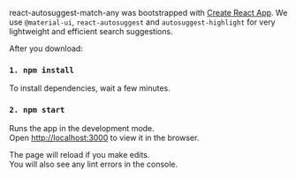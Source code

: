 react-autosuggest-match-any was bootstrapped with [Create React App](https://github.com/facebook/create-react-app).
We use `@material-ui`, `react-autosuggest` and `autosuggest-highlight` for very lightweight and efficient search suggestions.

After you download:

### `1. npm install`

To install dependencies, wait a few minutes. 

### `2. npm start`

Runs the app in the development mode.<br>
Open [http://localhost:3000](http://localhost:3000) to view it in the browser.

The page will reload if you make edits.<br>
You will also see any lint errors in the console.

